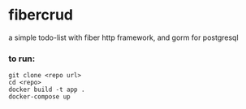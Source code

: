 # fibercrud
a simple todo-list with fiber http framework, and gorm for postgresql
### to run:
```
git clone <repo url>
cd <repo>
docker build -t app .
docker-compose up
```
